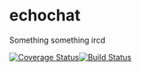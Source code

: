 echochat
========

Something something ircd

[![Coverage Status](https://img.shields.io/coveralls/blasphemy/echochat.svg)](https://coveralls.io/r/blasphemy/echochat?branch=master)[![Build Status](https://travis-ci.org/blasphemy/echochat.svg?branch=master)](https://travis-ci.org/blasphemy/echochat)

